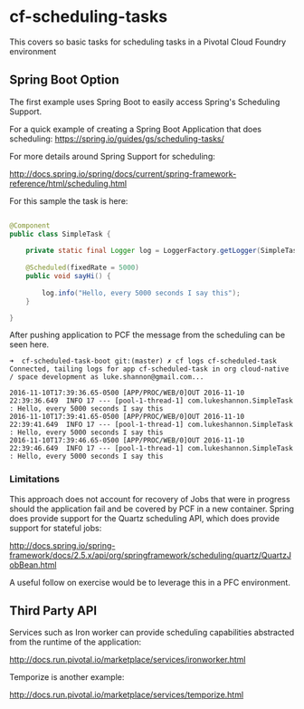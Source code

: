 # cf-scheduling-tasks
This covers so basic tasks for scheduling tasks in a Pivotal Cloud Foundry environment

## Spring Boot Option

The first example uses Spring Boot to easily access Spring's Scheduling Support.

For a quick example of creating a Spring Boot Application that does scheduling:
https://spring.io/guides/gs/scheduling-tasks/

For more details around Spring Support for scheduling:

http://docs.spring.io/spring/docs/current/spring-framework-reference/html/scheduling.html

For this sample the task is here:

```java

@Component
public class SimpleTask {
	
	private static final Logger log = LoggerFactory.getLogger(SimpleTask.class);
	
	@Scheduled(fixedRate = 5000)
    public void sayHi() {
		
        log.info("Hello, every 5000 seconds I say this");
    }

}

```

After pushing application to PCF the message from the scheduling can be seen here.

```shell
➜  cf-scheduled-task-boot git:(master) ✗ cf logs cf-scheduled-task
Connected, tailing logs for app cf-scheduled-task in org cloud-native / space development as luke.shannon@gmail.com...

2016-11-10T17:39:36.65-0500 [APP/PROC/WEB/0]OUT 2016-11-10 22:39:36.649  INFO 17 --- [pool-1-thread-1] com.lukeshannon.SimpleTask               : Hello, every 5000 seconds I say this
2016-11-10T17:39:41.65-0500 [APP/PROC/WEB/0]OUT 2016-11-10 22:39:41.649  INFO 17 --- [pool-1-thread-1] com.lukeshannon.SimpleTask               : Hello, every 5000 seconds I say this
2016-11-10T17:39:46.65-0500 [APP/PROC/WEB/0]OUT 2016-11-10 22:39:46.649  INFO 17 --- [pool-1-thread-1] com.lukeshannon.SimpleTask               : Hello, every 5000 seconds I say this
```
### Limitations

This approach does not account for recovery of Jobs that were in progress should the application fail and be covered by PCF in a new container. Spring does provide support for the Quartz scheduling API, which does provide support for stateful jobs:

http://docs.spring.io/spring-framework/docs/2.5.x/api/org/springframework/scheduling/quartz/QuartzJobBean.html

A useful follow on exercise would be to leverage this in a PFC environment.

## Third Party API

Services such as Iron worker can provide scheduling capabilities abstracted from the runtime of the application:

http://docs.run.pivotal.io/marketplace/services/ironworker.html

Temporize is another example:

http://docs.run.pivotal.io/marketplace/services/temporize.html

